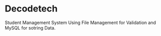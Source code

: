# Decodetech

Student Management System Using File Management for Validation and MySQL for sotring Data.

